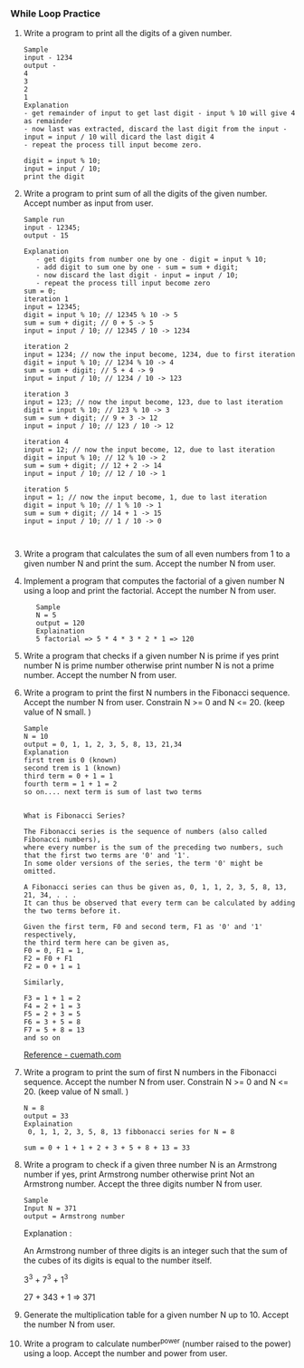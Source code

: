 ### While Loop Practice

1. Write a program to print all the digits of a given number.
    ```
   Sample 
   input - 1234
   output - 
   4
   3 
   2
   1
   Explanation
    - get remainder of input to get last digit - input % 10 will give 4 as remainder
    - now last was extracted, discard the last digit from the input - input = input / 10 will dicard the last digit 4
    - repeat the process till input become zero.
   
   digit = input % 10;
   input = input / 10;
   print the digit
   
   ```
2. Write a program to print sum of all the digits of the given number. Accept number as input from user.
   ```
   Sample run
   input - 12345;
   output - 15
   
   Explanation
      - get digits from number one by one - digit = input % 10;
      - add digit to sum one by one - sum = sum + digit;
      - now discard the last digit - input = input / 10;
      - repeat the process till input become zero  
   sum = 0;
   iteration 1
   input = 12345;
   digit = input % 10; // 12345 % 10 -> 5 
   sum = sum + digit; // 0 + 5 -> 5
   input = input / 10; // 12345 / 10 -> 1234 
   
   iteration 2
   input = 1234; // now the input become, 1234, due to first iteration
   digit = input % 10; // 1234 % 10 -> 4 
   sum = sum + digit; // 5 + 4 -> 9
   input = input / 10; // 1234 / 10 -> 123 
   
   iteration 3
   input = 123; // now the input become, 123, due to last iteration
   digit = input % 10; // 123 % 10 -> 3 
   sum = sum + digit; // 9 + 3 -> 12
   input = input / 10; // 123 / 10 -> 12
   
   iteration 4
   input = 12; // now the input become, 12, due to last iteration
   digit = input % 10; // 12 % 10 -> 2 
   sum = sum + digit; // 12 + 2 -> 14
   input = input / 10; // 12 / 10 -> 1
   
   iteration 5
   input = 1; // now the input become, 1, due to last iteration
   digit = input % 10; // 1 % 10 -> 1 
   sum = sum + digit; // 14 + 1 -> 15
   input = input / 10; // 1 / 10 -> 0
   
    
   ```
3. Write a program that calculates the sum of all even numbers from 1 to a given number N and print the sum. Accept the
   number N from user.

4. Implement a program that computes the factorial of a given number N using a loop and print the factorial. Accept the
   number N from user.
   ```
      Sample
      N = 5
      output = 120
      Explaination
      5 factorial => 5 * 4 * 3 * 2 * 1 => 120
   ```

5. Write a program that checks if a given number N is prime if yes print number N is prime number otherwise print number
   N is not a prime number.
   Accept the number N from user.

6. Write a program to print the first N numbers in the Fibonacci sequence. Accept the number N from user.
   Constrain N >= 0 and N <= 20. (keep value of N small. )
   ```
   Sample 
   N = 10
   output = 0, 1, 1, 2, 3, 5, 8, 13, 21,34
   Explanation
   first trem is 0 (known)
   second trem is 1 (known)
   third term = 0 + 1 = 1
   fourth term = 1 + 1 = 2
   so on.... next term is sum of last two terms
   
   
   What is Fibonacci Series?
   
   The Fibonacci series is the sequence of numbers (also called Fibonacci numbers),
   where every number is the sum of the preceding two numbers, such that the first two terms are '0' and '1'.
   In some older versions of the series, the term '0' might be omitted. 
   
   A Fibonacci series can thus be given as, 0, 1, 1, 2, 3, 5, 8, 13, 21, 34, . . . 
   It can thus be observed that every term can be calculated by adding the two terms before it.

   Given the first term, F0 and second term, F1 as '0' and '1' respectively,
   the third term here can be given as, 
   F0 = 0, F1 = 1,
   F2 = F0 + F1
   F2 = 0 + 1 = 1

   Similarly,

   F3 = 1 + 1 = 2
   F4 = 2 + 1 = 3
   F5 = 2 + 3 = 5
   F6 = 3 + 5 = 8
   F7 = 5 + 8 = 13
   and so on
   
   ```
   [Reference - cuemath.com](https://www.cuemath.com/numbers/fibonacci-series/)
7. Write a program to print the sum of first N numbers in the Fibonacci sequence. Accept the number N from user.
   Constrain N >= 0 and N <= 20. (keep value of N small. )
   ```
   N = 8
   output = 33
   Explaination 
    0, 1, 1, 2, 3, 5, 8, 13 fibbonacci series for N = 8
   
   sum = 0 + 1 + 1 + 2 + 3 + 5 + 8 + 13 = 33 
   ```

8. Write a program to check if a given three number N is an Armstrong number if yes, print Armstrong number otherwise
   print Not an Armstrong number. Accept the three digits number N from user.
   ```
   Sample 
   Input N = 371
   output = Armstrong number
   ```
   Explanation :

   An Armstrong number of three digits is an integer such that the sum of the cubes of its digits is equal to the number
   itself.

   3<sup>3</sup> + 7<sup>3</sup> + 1<sup>3</sup>

   27 + 343 + 1 => 371
9. Generate the multiplication table for a given number N up to 10. Accept the number N from user.
10. Write a program to calculate number<sup>power</sup> (number raised to the power) using a loop. Accept the number and
    power from user.
